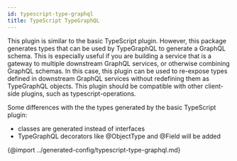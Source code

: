 ```yaml
---
id: typescript-type-graphql
title: TypeScript TypeGraphQL
---
```


This plugin is similar to the basic TypeScript plugin. However, this package generates types that can be used by TypeGraphQL to generate a GraphQL schema. This is especially useful if you are building a service that is a gateway to multiple downstream GraphQL services, or otherwise combining GraphQL schemas. In this case, this plugin can be used to re-expose types defined in downstream GraphQL services without redefining them as TypeGraphQL objects. This plugin should be compatible with other client-side plugins, such as typescript-operations.

Some differences with the the types generated by the basic TypeScript plugin:

- classes are generated instead of interfaces
- TypeGraphQL decorators like @ObjectType and @Field will be added

{@import ../generated-config/typescript-type-graphql.md}
